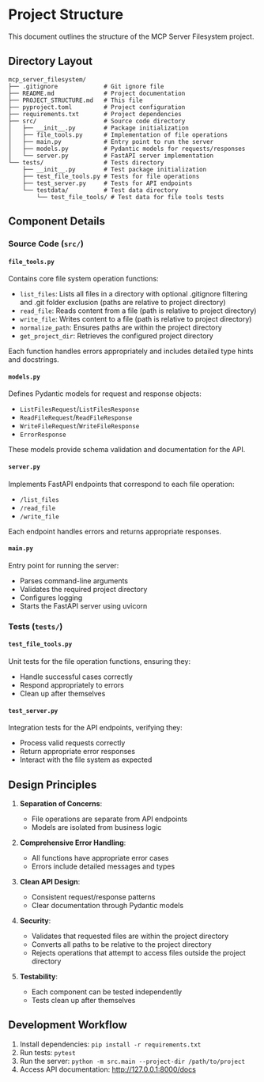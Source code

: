 # Project Structure

This document outlines the structure of the MCP Server Filesystem project.

## Directory Layout

```
mcp_server_filesystem/
├── .gitignore             # Git ignore file
├── README.md              # Project documentation
├── PROJECT_STRUCTURE.md   # This file
├── pyproject.toml         # Project configuration
├── requirements.txt       # Project dependencies
├── src/                   # Source code directory
│   ├── __init__.py        # Package initialization
│   ├── file_tools.py      # Implementation of file operations
│   ├── main.py            # Entry point to run the server
│   ├── models.py          # Pydantic models for requests/responses
│   └── server.py          # FastAPI server implementation
└── tests/                 # Tests directory
    ├── __init__.py        # Test package initialization
    ├── test_file_tools.py # Tests for file operations
    ├── test_server.py     # Tests for API endpoints
    └── testdata/          # Test data directory
        └── test_file_tools/ # Test data for file tools tests
```

## Component Details

### Source Code (`src/`)

#### `file_tools.py`

Contains core file system operation functions:

- `list_files`: Lists all files in a directory with optional .gitignore filtering and .git folder exclusion (paths are relative to project directory)
- `read_file`: Reads content from a file (path is relative to project directory)
- `write_file`: Writes content to a file (path is relative to project directory)
- `normalize_path`: Ensures paths are within the project directory
- `get_project_dir`: Retrieves the configured project directory

Each function handles errors appropriately and includes detailed type hints and docstrings.

#### `models.py`

Defines Pydantic models for request and response objects:

- `ListFilesRequest`/`ListFilesResponse`
- `ReadFileRequest`/`ReadFileResponse`
- `WriteFileRequest`/`WriteFileResponse`
- `ErrorResponse`

These models provide schema validation and documentation for the API.

#### `server.py`

Implements FastAPI endpoints that correspond to each file operation:

- `/list_files`
- `/read_file`
- `/write_file`

Each endpoint handles errors and returns appropriate responses.

#### `main.py`

Entry point for running the server:

- Parses command-line arguments
- Validates the required project directory
- Configures logging
- Starts the FastAPI server using uvicorn

### Tests (`tests/`)

#### `test_file_tools.py`

Unit tests for the file operation functions, ensuring they:

- Handle successful cases correctly
- Respond appropriately to errors
- Clean up after themselves

#### `test_server.py`

Integration tests for the API endpoints, verifying they:

- Process valid requests correctly
- Return appropriate error responses
- Interact with the file system as expected

## Design Principles

1. **Separation of Concerns**:
   - File operations are separate from API endpoints
   - Models are isolated from business logic

2. **Comprehensive Error Handling**:
   - All functions have appropriate error cases
   - Errors include detailed messages and types

3. **Clean API Design**:
   - Consistent request/response patterns
   - Clear documentation through Pydantic models

4. **Security**:
   - Validates that requested files are within the project directory
   - Converts all paths to be relative to the project directory
   - Rejects operations that attempt to access files outside the project directory

5. **Testability**:
   - Each component can be tested independently
   - Tests clean up after themselves

## Development Workflow

1. Install dependencies: `pip install -r requirements.txt`
2. Run tests: `pytest`
3. Run the server: `python -m src.main --project-dir /path/to/project`
4. Access API documentation: http://127.0.0.1:8000/docs
